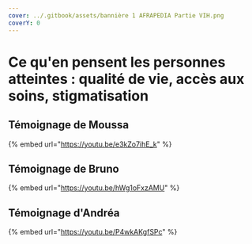 ```yaml
---
cover: ../.gitbook/assets/bannière 1 AFRAPEDIA Partie VIH.png
coverY: 0
---
```


# Ce qu'en pensent les personnes atteintes : qualité de vie, accès aux soins, stigmatisation

## Témoignage de Moussa

{% embed url="https://youtu.be/e3kZo7ihE_k" %}

## Témoignage de Bruno

{% embed url="https://youtu.be/hWg1oFxzAMU" %}

## Témoignage d'Andréa

{% embed url="https://youtu.be/P4wkAKgfSPc" %}
